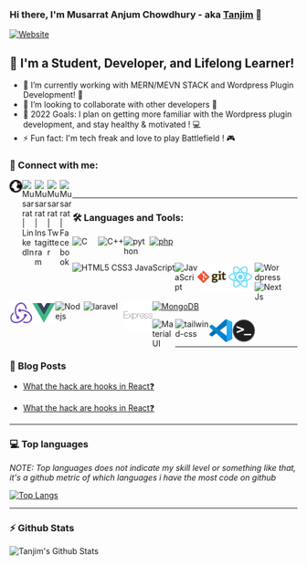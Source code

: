 ### Hi there, I'm Musarrat Anjum Chowdhury - aka [Tanjim][website] 👋

[![Website](https://img.shields.io/website?label=tanjim-chowdhury.web.app&up_message=visit&style=for-the-badge&url=https%3A%2F%2Ftanjim-chowdhury.web.app)](https://tanjim-chowdhury.web.app/)

## 🧍 I'm a Student, Developer, and Lifelong Learner!

- 🔭 I’m currently working with MERN/MEVN STACK and Wordpress Plugin Development! 🤞
- 👯 I’m looking to collaborate with other developers 🤝
- 🥅 2022 Goals: I plan on getting more familiar with the Wordpress plugin development, and stay healthy & motivated ! 💻
- ⚡ Fun fact: I'm tech freak and love to play Battlefield ! 🎮

### 💬 Connect with me:

[<img align="left" alt="Musarrat" width="22px" src="https://raw.githubusercontent.com/iconic/open-iconic/master/svg/globe.svg" />][website]
[<img align="left" alt="Musarrat | LinkedIn" width="22px" src="https://cdn.jsdelivr.net/npm/simple-icons@v3/icons/linkedin.svg" />][linkedin]
[<img align="left" alt="Musarrat | Instagram" width="22px" src="https://cdn.jsdelivr.net/npm/simple-icons@v3/icons/instagram.svg" />][instagram]
[<img align="left" alt="Musarrat | Twitter" width="22px" src="https://cdn.jsdelivr.net/npm/simple-icons@v3/icons/twitter.svg" />][twitter]
[<img align="left" alt="Musarrat | Facebook" width="22px" src="https://cdn.jsdelivr.net/npm/simple-icons@v3/icons/facebook.svg" />][facebook]

<br />

---

### 🛠️ Languages and Tools:

[<img align="left" alt="C" width="45px" src="https://dl.dropboxusercontent.com/s/rmdym0tksu3rfaa/1280px-C_Programming_Language.svg.png" />][website]

[<img align="left" alt="C++" width="45px" src="https://dl.dropboxusercontent.com/s/sw7uiiwjxewghd5/1200px-ISO_C%2B%2B_Logo.png" />][website]

[<img align="left" alt="python" width="45px" src="https://dl.dropboxusercontent.com/s/hz4o97hv3ts9em3/4990671.png" />][website]

[<img  alt="php" width="45px" src="https://dl.dropboxusercontent.com/s/78m7vfikga006zv/1443983.png" />][website]

##

[<img align="left" alt="HTML5 CSS3 JavaScript" src="https://raw.githubusercontent.com/itsksaurabh/itsksaurabh/master/assets/html-css-js.png" height="60" />][website]

[<img align="left" alt="JavaScript" width="40px" src="https://upload.wikimedia.org/wikipedia/commons/9/99/Unofficial_JavaScript_logo_2.svg" />][website]

[<img align="left" alt="Git" width="50px" src="https://raw.githubusercontent.com/github/explore/80688e429a7d4ef2fca1e82350fe8e3517d3494d/topics/git/git.png" />][website]

[<img align="left" alt="React" width="50px" src="https://raw.githubusercontent.com/github/explore/80688e429a7d4ef2fca1e82350fe8e3517d3494d/topics/react/react.png" />][website]

[<img align="left" alt="Wordpress" width="50px" src="https://dl.dropboxusercontent.com/s/wtvu12ml414xhl3/wordpress.png" />][website]

[<img align="left" alt="NextJs" width="50px" src="https://dl.dropboxusercontent.com/s/epard9fqf4brooa/nextjs.png" />][website]

[<img align="left" alt="Redux" width="40px" src="https://raw.githubusercontent.com/github/explore/80688e429a7d4ef2fca1e82350fe8e3517d3494d/topics/redux/redux.png" />][website]

[<img align="left" alt="Vue" width="40px" src="https://raw.githubusercontent.com/github/explore/80688e429a7d4ef2fca1e82350fe8e3517d3494d/topics/vue/vue.png" />][website]

[<img align="left" alt="Nodejs" width="50px" src="https://dl.dropboxusercontent.com/s/h17p4swd2c9xy05/4anecy5mdl4pho8w7519.jpg" />][website]

[<img align="left" alt="laravel" width="70px" src="https://dl.dropboxusercontent.com/s/gszfxt30iew4nuy/laravel.png" />][website]

[<img align="left" alt="Expressjs" width="50px" src="https://raw.githubusercontent.com/github/explore/80688e429a7d4ef2fca1e82350fe8e3517d3494d/topics/express/express.png" />][website]

[<img   alt="MongoDB" src="https://raw.githubusercontent.com/itsksaurabh/itsksaurabh/master/assets/mongo.gif" height="60" />][website]

[<img align="left"  alt="Material UI" width="40px" src="https://dl.dropboxusercontent.com/s/utylof1k8c7pj4k/material-ui-logo.png" />][website]

[<img align="left"  alt="tailwind-css" width="60px" src="https://dl.dropboxusercontent.com/s/n1ow0qa5es94ypa/tailwindcss.png" />][website]

[<img align="left" alt="Visual Studio Code" width="40px" src="https://raw.githubusercontent.com/github/explore/80688e429a7d4ef2fca1e82350fe8e3517d3494d/topics/visual-studio-code/visual-studio-code.png" />][website]

[<img align="left" alt="Terminal" width="40px" src="https://raw.githubusercontent.com/github/explore/80688e429a7d4ef2fca1e82350fe8e3517d3494d/topics/terminal/terminal.png" />][website]

<br />
<br />

---

### 📕 Blog Posts

<!-- BLOG-POST-LIST:START -->

- [What the hack are hooks in React❓](https://medium.com/@tanjimtc74/what-the-hack-are-hooks-in-react-16b4027cd6ba)

- [What the hack are hooks in React❓](https://medium.com/@tanjimtc74/what-the-hack-are-hooks-in-react-16b4027cd6ba)

<!-- BLOG-POST-LIST:END -->

---

### 💻 Top languages

_NOTE: Top languages does not indicate my skill level or something like that, it's a github metric of which languages i have the most code on github_
<br/>

[![Top Langs](https://github-readme-stats.vercel.app/api/top-langs/?username=tanjimTC&layout=compact)](https://github.com/tanjimTC)

---

### :zap: Github Stats

  <img align="left" alt="Tanjim's Github Stats" src="https://github-readme-stats.tanjim.vercel.app/api?username=tanjimTC&show_icons=true&hide_border=true&hide=issues,contribs&theme=radical" />

[website]: https://tanjim-chowdhury.web.app/
[facebook]: https://www.facebook.com/tanjim.chowdhurymac/
[instagram]: https://www.instagram.com/tanjim_tc/
[linkedin]: https://www.linkedin.com/in/its-tanjim-chowdhury/
[twitter]: https://twitter.com/TanjimTC
